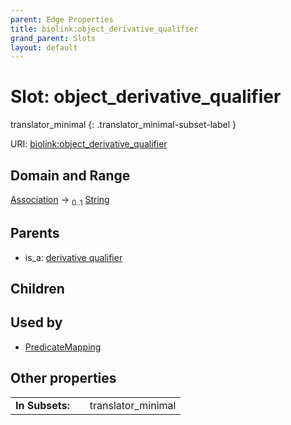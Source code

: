 ```yaml
---
parent: Edge Properties
title: biolink:object_derivative_qualifier
grand_parent: Slots
layout: default
---
```


# Slot: object_derivative_qualifier

translator_minimal
{: .translator_minimal-subset-label }




URI: [biolink:object_derivative_qualifier](https://w3id.org/biolink/object_derivative_qualifier)

## Domain and Range

[Association](Association.md) ->  <sub>0..1</sub> [String](types/String.md)

## Parents

 *  is_a: [derivative qualifier](derivative_qualifier.md)

## Children


## Used by

 * [PredicateMapping](PredicateMapping.md)

## Other properties

|  |  |  |
| --- | --- | --- |
| **In Subsets:** | | translator_minimal |

